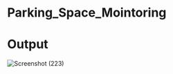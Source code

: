 # Parking_Space_Mointoring
# Output
![Screenshot (223)](https://github.com/user-attachments/assets/be7a4586-ed36-4d3b-a01c-9e00e31abcd9)
